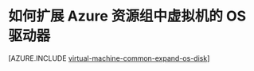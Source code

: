 <!-- ARM: tested -->

<properties
   pageTitle="如何扩展 Azure 资源组中虚拟机的 OS 驱动器 | Azure"
   description="本文演示了使用 Azure Resource Manager Powershell 来扩展虚拟机 OS 驱动器大小的方法。"
   services="virtual-machines-windows"
   documentationCenter=""
   authors="kirpasingh"
   manager="roshar"
   editor=""
   tags="azure-resource-manager"/>

<tags
   ms.service="virtual-machines-windows"
   ms.devlang="na"
   ms.topic="article"
   ms.tgt_pltfrm="vm-windows"
   ms.workload="infrastructure-services"
   ms.date="06/21/2016"
   wacn.date="08/23/2016"
   ms.author="kirpas"/>

# 如何扩展 Azure 资源组中虚拟机的 OS 驱动器

[AZURE.INCLUDE [virtual-machine-common-expand-os-disk](../../includes/virtual-machines-common-expand-os-disk.md)]

<!---HONumber=Mooncake_0425_2016-->